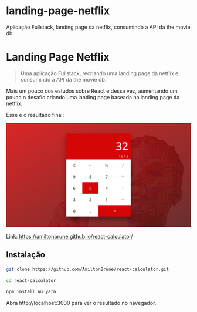# landing-page-netflix
Aplicação Fullstack, landing page da netflix, consumindo a API da the movie db.
# Landing Page Netflix
> Uma aplicação Fullstack, recriando uma landing page da netflix e consumindo a API da the movie db.

Mais um pouco dos estudos sobre React e dessa vez, aumentando um pouco o desafio
criando uma landing page baseada na landing page da netflix.

Esse é o resultado final:

![](https://github.com/AmiltonBrune/react-calculator/blob/master/calculadora.png)

Link: https://amiltonbrune.github.io/react-calculator/

## Instalação

```sh
git clone https://github.com/AmiltonBrune/react-calculator.git
```

```sh
cd react-calculator
```

```sh
npm install ou yarn
```

Abra http://localhost:3000 para ver o resultado no navegador.